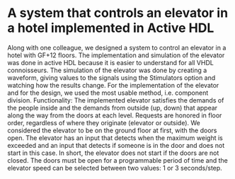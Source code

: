 # A system that controls an elevator in a hotel implemented in Active HDL
Along with one colleague, we designed a system to control an elevator in a hotel with GF+12 floors. The implementation and simulation of the elevator was done in active HDL because it is easier to understand for all VHDL connoisseurs.
The simulation of the elevator was done by creating a waveform, giving values to the signals using the Stimulators option and watching how the results change. 
For the implementation of the elevator and for the design, we used the most usable method, i.e. component division.
Functionality: The implemented elevator satisfies the demands of the people inside and the demands from outside (up, down) that appear along the way from the doors at each level. Requests are honored in floor order, regardless of where they originate (elevator or outside).
We considered the elevator to be on the ground floor at first, with the doors open. The elevator has an input that detects when the maximum weight is exceeded and an input that detects if someone is in the door and does not start in this case. In short, the elevator does not start if the doors are not closed. The doors must be open for a programmable period of time and the elevator speed can be selected between two values: 1 or 3 seconds/step. 
